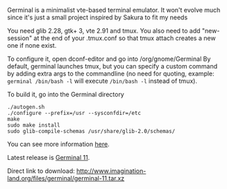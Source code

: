 Germinal is a minimalist vte-based terminal emulator.
It won't evolve much since it's just a small project inspired by Sakura to fit my needs

You need glib 2.28, gtk+ 3, vte 2.91 and tmux.
You also need to add "new-session" at the end of your .tmux.conf so that tmux attach creates a new one if none exist.

To configure it, open dconf-editor and go into /org/gnome/Germinal
By default, germinal launches tmux, but you can specify a custom command by adding extra args to the commandline (no
need for quoting, example: `germinal /bin/bash -l` will execute `/bin/bash -l` instead of tmux).

To build it, go into the Germinal directory

```
./autogen.sh
./configure --prefix=/usr --sysconfdir=/etc
make
sudo make install
sudo glib-compile-schemas /usr/share/glib-2.0/schemas/
```

You can see more information [here](http://www.imagination-land.org/posts/2015-01-31-germinal-7-released.html).

Latest release is [Germinal 11](http://www.imagination-land.org/posts/2015-04-03-germinal-11-released.html).

Direct link to download: <http://www.imagination-land.org/files/germinal/germinal-11.tar.xz>
